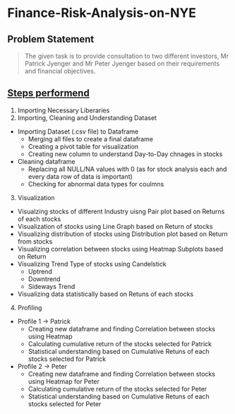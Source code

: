 # Finance-Risk-Analysis-on-NYE
## **Problem Statement**
> The given task is to provide consultation to two different investors, Mr Patrick Jyenger and Mr Peter Jyenger based on their requirements and financial objectives.

## **<u>Steps performend</u>**
1. Importing Necessary Liberaries
2. Importing, Cleaning and Understanding Dataset
  * Importing Dataset (.csv file) to Dataframe
    * Merging all files to create a final dataframe
    * Creating a pivot table for visualization
    * Creating new column to understand Day-to-Day chnages in stocks
  * Cleaning dataframe
    * Replacing all NULL/NA values with 0 (as for stock analysis each and every data row of data is important)
    * Checking for abnormal data types for coulmns
3. Visualization
  * Visualzing stocks of different Industry uisng Pair plot based on Returns of each stocks
  * Visualization of stocks using Line Graph based on Return of stocks
  * Visualizing distribution of stocks using Distribution plot based on Return from stocks
  * Visualizing correlation between stocks using Heatmap Subplots based on Return
  * Visualizing Trend Type of stocks using Candelstick
    * Uptrend
    * Downtrend
    * Sideways Trend
  * Visualizing data statistically based on Retuns of each stocks
4. Profiling
  * Profile 1 -> Patrick
    * Creating new dataframe and finding Correlation between stocks using Heatmap
    * Calculating cumulative return of the stocks selected for Patrick
    * Statistical understanding based on Cumulative Retuns of each stocks selected for Patrick
  * Profile 2 -> Peter
    * Creating new dataframe and finding Correlation between stocks using Heatmap for Peter
    * Calculating cumulative return of the stocks selected for Peter
    * Statistical understanding based on Cumulative Retuns of each stocks selected for Peter
